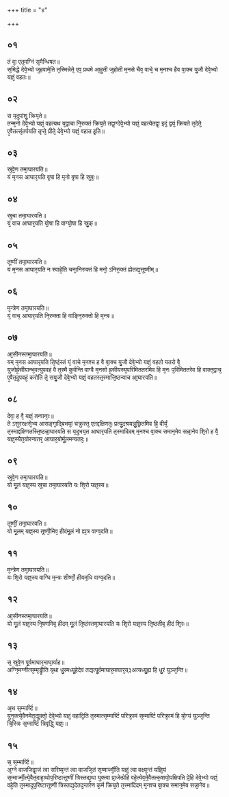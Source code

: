 +++
title = "४"

+++
## ०१
तं वा᳘ एत᳘मग्निं स᳘मैन्धिषत॥  
स᳘मिद्धे देवे᳘भ्यो जुहवामे᳘ति त᳘स्मिन्नेते᳘ एव᳘ प्रथमे आ᳘हुती जुहोती म᳘नसे चैव᳘ वाचे᳘ च म᳘नश्च हैव वा᳘क्च यु᳘जौ देवे᳘भ्यो यज्ञं᳘ वहतः॥  
## ०२
स य᳘दुपांशु᳘ क्रिय᳘ते॥  
तन्म᳘नो देवे᳘भ्यो यज्ञं᳘ वहत्यथ य᳘द्वाचा नि᳘रुक्तं क्रिय᳘ते तद्वा᳘ग्देवे᳘भ्यो यज्ञं᳘ वहत्येतद्वा᳘ इदं᳘ द्वयं᳘ क्रियते त᳘देते᳘ ए᳘वैतत्सं᳘तर्पयति तृप्ते᳘ प्रीते᳘ देवे᳘भ्यो यज्ञं᳘ वहात इ᳘ति॥  
## ०३
स्रुवे᳘ण तमा᳘घारयति॥  
यं म᳘नस आघार᳘यति वृ᳘षा हि म᳘नो वृ᳘षा हि स्रुवः᳘॥  
## ०४
स्रुचा तमा᳘घारयति॥  
यं᳘ वाच आघार᳘यति यो᳘षा हि वाग्यो᳘षा हि स्रु᳘क्॥  
## ०५
तूष्णीं तमा᳘घारयति॥  
यं म᳘नस आघार᳘यति न स्वाहे᳘ति चना᳘निरुक्तं हि मनो᳘ ऽनिरु᳘क्तं ह्येतद्य᳘त्तूष्णीम्॥  
## ०६
म᳘न्त्रेण तमा᳘घारयति॥  
यं᳘ वाच᳘ आघार᳘यति नि᳘रुक्ता हि वाङ्नि᳘रुक्तो हि म᳘न्त्रः॥  
## ०७
आ᳘सीनस्तमा᳘घारयति॥  
यम् म᳘नस आघार᳘यति ति᳘ष्ठ्ंस्तं यं᳘ वाचे म᳘नश्च ह वै वा᳘क्च यु᳘जौ देवे᳘भ्यो यज्ञं᳘ वहतो यतरो वै᳘ युजोर्ह्र᳘सीयान्भ᳘वत्युपवहं वै त᳘स्मै कुर्वन्ति वाग्वै म᳘नसो ह्र᳘सीयस्य᳘परिमिततरमिव हि म᳘नः प᳘रिमिततरेव हि वाक्त᳘द्वाच᳘ ए᳘वैत᳘दुपवहं᳘ करोति ते᳘ सयु᳘जौ देवे᳘भ्यो यज्ञं᳘ वहतस्त᳘स्मात्ति᳘ष्ठन्वाच आ᳘घारयति॥  
## ०८
देवा᳘ ह वै᳘ यज्ञं᳘ तन्वानाः᳘॥  
ते ऽसुररक्षसे᳘भ्य आसङ्गा᳘द्बिभयां᳘ चक्रुस्त᳘ एतद्दक्षिणतः᳘ प्रत्यु᳘दश्रयन्नु᳘छ्रितमिव हि᳘ वीर्यं᳘ त᳘स्माद्दक्षिणतस्ति᳘ष्ठन्ना᳘घारयति स य᳘दुभय᳘त आघार᳘यति त᳘स्मादिदम् म᳘नश्च वा᳘क्च समान᳘मेव सन्ना᳘नेव शि᳘रो ह वै᳘ यज्ञ᳘स्यैत᳘योरन्यतर᳘ आघार᳘योर्मू᳘लमन्यतरः᳘॥  
## ०९
स्रुवे᳘ण तमा᳘घारयति॥  
यो मू᳘लं यज्ञ᳘स्य स्रुचा तमा᳘घारयति यः शि᳘रो यज्ञ᳘स्य॥  
## १०
तूष्णीं᳘ तमा᳘घारयति॥  
यो मू᳘लम् यज्ञ᳘स्य तूष्णी᳘मिव᳘ हीदंमू᳘लं नो ह्य᳘त्र वाग्व᳘दति॥  
## ११
म᳘न्त्रेण तमा᳘घारयति॥  
यः शि᳘रो यज्ञ᳘स्य वाग्घि म᳘न्त्रः शीर्ष्णो᳘ हीयम᳘धि वाग्व᳘दति॥  
## १२
आ᳘सीनस्तमा᳘घारयति॥  
यो मू᳘लं यज्ञ᳘स्य नि᳘षणमिव᳘ हीदम् मू᳘लं ति᳘ष्ठंस्तमा᳘घारयति यः शि᳘रो यज्ञ᳘स्य ति᳘ष्ठतीव᳘ हीदं शि᳘रः॥  
## १३
स᳘ स्रुवे᳘ण पू᳘र्वमाघार᳘माघा᳘र्याह॥  
अग्नि᳘मग्नीत्स᳘म्मृड्ढी᳘ति य᳘था धु᳘रमध्यू᳘हेदेवं तद्यत्पू᳘र्वमाघार᳘माघार᳘य्३अत्यध्यु᳘ह्य हि धु᳘रं युञ्ज᳘न्ति॥  
## १४
अ᳘थ स᳘म्मार्ष्टि॥  
युन᳘क्त्ये᳘वैनमेत᳘द्युक्तो᳘ देवे᳘भ्यो यज्ञं᳘ वहादि᳘ति त᳘स्मात्स᳘म्मार्ष्टि परिक्रा᳘मं स᳘म्मार्ष्टि परिक्रा᳘मं हि यो᳘ग्यं युञ्ज᳘न्ति त्रि᳘स्त्रिः स᳘म्मार्ष्टि त्रिवृद्धि᳘ यज्ञः᳘॥  
## १५
स᳘ स᳘म्मार्ष्टि॥  
अ᳘ग्ने वाजजिद्वा᳘जं त्वा सरिष्य᳘न्तं त्वा वाजजि᳘तं स᳘म्मार्ज्मी᳘ति यज्ञं᳘ त्वा वक्ष्य᳘न्तं यज्ञि᳘यं स᳘म्मार्ज्मी᳘त्ये᳘वैत᳘दाहा᳘थोप᳘रिष्टात्तूष्णीं त्रिस्तद्य᳘था युक्त्वा प्रा᳘जेत्प्रेहि वहे᳘त्येव᳘मे᳘वैतत्क᳘शयो᳘पक्षिपति प्रे᳘हि देवे᳘भ्यो यज्ञं᳘ वहे᳘ति त᳘स्मादुप᳘रिष्टात्तूष्णीं त्रिस्तद्य᳘देतद᳘न्तरेण क᳘र्म क्रिय᳘ते त᳘स्मादिदम् म᳘नश्च वा᳘क्च समान᳘मेव सन्ना᳘नेव॥  